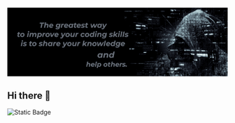![I am a Software Web Developer](GitHubBg.png)

## Hi there 👋

![Static Badge](https://img.shields.io/badge/HTML5-%234A4A55?style=flat-square&logo=html5&logoColor=%23FF5F00)




<!--
**frontend-alem/frontend-alem** is a ✨ _special_ ✨ repository because its `README.md` (this file) appears on your GitHub profile.

Here are some ideas to get you started:

- 🔭 I’m currently working on ...
- 🌱 I’m currently learning ...
- 👯 I’m looking to collaborate on ...
- 🤔 I’m looking for help with ...
- 💬 Ask me about ...
- 📫 How to reach me: ...
- 😄 Pronouns: ...
- ⚡ Fun fact: ...
-->
